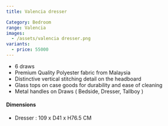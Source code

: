 ```yaml
---
title: Valencia dresser

Category: Bedroom
range: Valencia
images:
  - /assets/valencia dresser.png
variants:
  - price: 55000
---
```

* 6 draws
* Premium Quality Polyester fabric from Malaysia
* Distinctive vertical stitching detail on the headboard
* Glass tops on case goods for durability and ease of cleaning
* Metal handles on Draws ( Bedside, Dresser, Tallboy )


#### Dimensions
* Dresser : 109 x D41 x H76.5 CM
